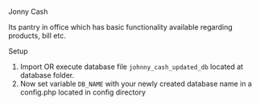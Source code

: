 Jonny Cash

Its pantry in office which has basic functionality available regarding products, bill etc.

Setup
1. Import OR execute database file `johnny_cash_updated_db` located at database folder.
2. Now set variable `DB_NAME` with your newly created database name in a config.php located in config directory
